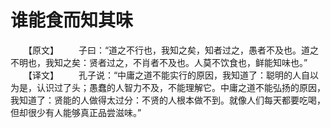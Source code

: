 # 谁能食而知其味
　　【原文】 
　　子曰：“道之不行也，我知之矣，知者过之，愚者不及也。道之不明也，我知之矣：贤者过之，不肖者不及也。人莫不饮食也，鲜能知味也。” 
　　【译文】 
　　孔子说：“中庸之道不能实行的原因，我知道了：聪明的人自以为是，认识过了头；愚蠢的人智力不及，不能理解它。中庸之道不能弘扬的原因，我知道了：贤能的人做得太过分：不贤的人根本做不到。就像人们每天都要吃喝，但却很少有人能够真正品尝滋味。”
 